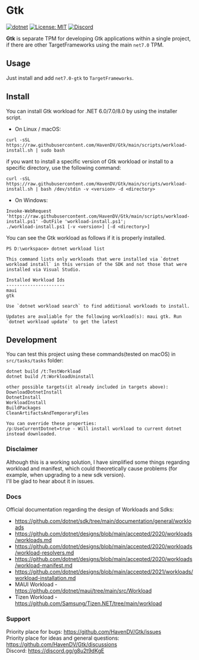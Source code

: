 # Gtk

[![dotnet](https://github.com/HavenDV/Gtk/actions/workflows/dotnet.yml/badge.svg?branch=main)](https://github.com/HavenDV/Gtk/actions/workflows/dotnet.yml)
[![License: MIT](https://img.shields.io/github/license/HavenDV/Gtk)](https://github.com/HavenDV/Gtk/blob/main/LICENSE.txt)
[![Discord](https://img.shields.io/discord/1115206893015662663?label=Discord&logo=discord&logoColor=white&color=d82679)](https://discord.gg/Ca2xhfBf3v)

<b>Gtk</b> is separate TPM for developing Gtk applications within a single project, if there are other TargetFrameworks using the main `net7.0` TPM.

## Usage
Just install and add `net7.0-gtk` to `TargetFrameworks`.

## Install
You can install Gtk workload for .NET 6.0/7.0/8.0 by using the installer script.
- On Linux / macOS:
```
curl -sSL https://raw.githubusercontent.com/HavenDV/Gtk/main/scripts/workload-install.sh | sudo bash
```
if you want to install a specific version of Gtk workload or install to a specific directory, use the following command:
```
curl -sSL https://raw.githubusercontent.com/HavenDV/Gtk/main/scripts/workload-install.sh | bash /dev/stdin -v <version> -d <directory>
```
- On Windows:
```
Invoke-WebRequest 'https://raw.githubusercontent.com/HavenDV/Gtk/main/scripts/workload-install.ps1' -OutFile 'workload-install.ps1';
./workload-install.ps1 [-v <version>] [-d <directory>]
```
You can see the Gtk workload as follows if it is properly installed.
```
PS D:\workspace> dotnet workload list

This command lists only workloads that were installed via `dotnet workload install` in this version of the SDK and not those that were installed via Visual Studio.

Installed Workload Ids
----------------------
maui
gtk

Use `dotnet workload search` to find additional workloads to install.

Updates are avaliable for the following workload(s): maui gtk. Run `dotnet workload update` to get the latest  
```

## Development
You can test this project using these commands(tested on macOS) in `src/tasks/tasks` folder:
```
dotnet build /t:TestWorkload
dotnet build /t:WorkloadUninstall

other possible targets(it already included in targets above):
DownloadDotnetInstall
DotnetInstall
WorkloadInstall
BuildPackages
CleanArtifactsAndTemporaryFiles

You can override these properties:
/p:UseCurrentDotnet=true - Will install workload to current dotnet instead downloaded.
```

### Disclaimer
Although this is a working solution, I have simplified some things regarding workload and manifest,
which could theoretically cause problems (for example, when upgrading to a new sdk version).  
I'll be glad to hear about it in issues.

### Docs
Official documentation regarding the design of Workloads and Sdks:
- https://github.com/dotnet/sdk/tree/main/documentation/general/workloads
- https://github.com/dotnet/designs/blob/main/accepted/2020/workloads/workloads.md
- https://github.com/dotnet/designs/blob/main/accepted/2020/workloads/workload-resolvers.md
- https://github.com/dotnet/designs/blob/main/accepted/2020/workloads/workload-manifest.md
- https://github.com/dotnet/designs/blob/main/accepted/2021/workloads/workload-installation.md
- MAUI Workload - https://github.com/dotnet/maui/tree/main/src/Workload
- Tizen Workload - https://github.com/Samsung/Tizen.NET/tree/main/workload

### Support
Priority place for bugs: https://github.com/HavenDV/Gtk/issues  
Priority place for ideas and general questions: https://github.com/HavenDV/Gtk/discussions  
Discord: https://discord.gg/g8u2t9dKgE  